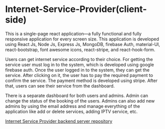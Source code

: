 # Internet-Service-Provider(client-side)

This is a single-page react application—a fully functional and fully responsive application for every screen size.
This application is developed using React Js, Node Js, Express Js, MongoDB, firebase Auth, material-UI, react-bootstrap, font awesome icons, react-stripe, and react-hook-form.

Users can get internet service according to their choice.
For getting the service user must log in to the system, which is developed using google firebase auth.
Once the user logged in to the system, they can get the service. After clicking on it, the user has to pay the required payment to confirm the service.
The payment method is developed using stripe.
After that, users can see their service from the dashboard.

There is a separate dashboard for both users and admins.
Admin can change the status of the booking of the users. Admins can also add new admins by using the email address and manage everything of the application like add or delete services, adding IPTV service, etc.


[Internet Service Provider backend server repository](https://github.com/ToufiqurRahmanTamkin/internet-service-provider-server)
